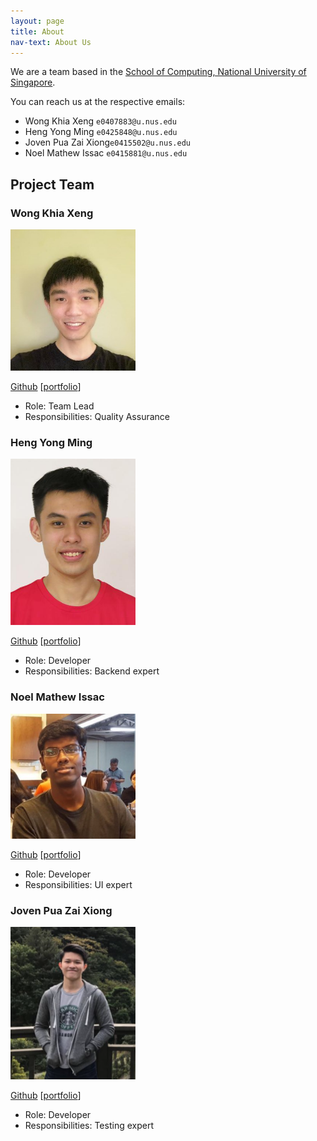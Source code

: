 ```yaml
---
layout: page
title: About
nav-text: About Us
---
```


We are a team based in the [School of Computing, National University of Singapore](http://www.comp.nus.edu.sg).

You can reach us at the respective emails:
* Wong Khia Xeng `e0407883@u.nus.edu`
* Heng Yong Ming `e0425848@u.nus.edu`
* Joven Pua Zai Xiong`e0415502@u.nus.edu`
* Noel Mathew Issac `e0415881@u.nus.edu`

## Project Team


### Wong Khia Xeng

<img src="images/khiaxeng.png" width="200px">

[Github](https://github.com/khiaxeng)
[[portfolio](team/khiaxeng.md)]

* Role: Team Lead
* Responsibilities: Quality Assurance

### Heng Yong Ming

<img src="images/hengyongming.png" width="200px">

[Github](https://github.com/hengyongming)
[[portfolio](team/hengyongming.md)]

* Role: Developer
* Responsibilities: Backend expert

### Noel Mathew Issac
<img src="images/noelmathewisaac.png" width="200px">

[Github](https://github.com/noelmathewisaac)
[[portfolio](team/noelmathewisaac.md)]

* Role: Developer
* Responsibilities: UI expert

### Joven Pua Zai Xiong

<img src="images/csmortal.png" width="200px">

[Github](https://github.com/CSmortal)
[[portfolio](team/jovenpua.md)]

* Role: Developer
* Responsibilities: Testing expert

